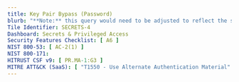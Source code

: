 ```yaml
---
title: Key Pair Bypass (Password)
blurb: "**Note:** this query would need to be adjusted to reflect the service user naming convention."
Tile Identifier: SECRETS-4
Dashboard: Secrets & Privileged Access
Security Features Checklist: [ A6 ]
NIST 800-53: [ AC-2(1) ]
NIST 800-171:
HITRUST CSF v9: [ PR.MA-1:G3 ]
MITRE ATT&CK (SaaS): [ "T1550 - Use Alternate Authentication Material" ]
---
```


<!-- TODO -->
